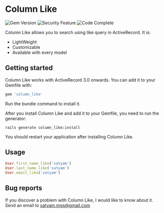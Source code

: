 # Column Like
<img src="https://badge.fury.io/rb/column_like.svg" alt="Gem Version" />
<img src="https://hakiri.io/github/SinghSatyam/column_like/master.svg" alt="Security Feature"/>
<img src="https://d3s6mut3hikguw.cloudfront.net/github/SinghSatyam/column_like/badges/gpa.svg" alt="Code Complete"/>

Column Like allows you to search using like query in ActiveRecord. It is:

* LightWeight
* Customizable
* Available with every model

## Getting started

Column Like works with ActiveRecord 3.0 onwards. You can add it to your Gemfile with:

```ruby
gem 'column_like'
```

Run the bundle command to install it.

After you install Column Like and add it to your Gemfile, you need to run the generator:

```console
rails generate column_like:install
```

You should restart your application after installing Column Like.

## Usage

```ruby
User.first_name_like('satyam')
User.last_name_like('satyam')
User.email_like('satyam')
```

## Bug reports

If you discover a problem with Column Like, I would like to know about it. Send an email to satyam.mgs@gmail.com
